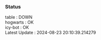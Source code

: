### Status


table : DOWN  
hogwarts : OK  
icy-bot : OK  
Latest Update : 2024-08-23 20:10:39.214279
